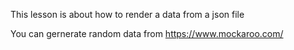 This lesson is about how to render a data from a json file

You can gernerate random data from https://www.mockaroo.com/
